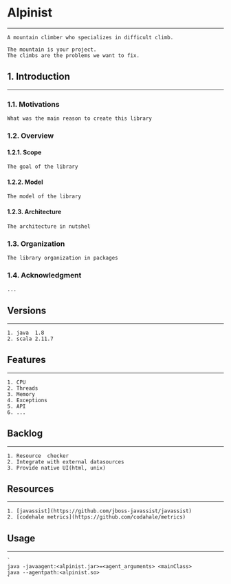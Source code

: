 # Alpinist
---
    
    A mountain climber who specializes in difficult climb.

    The mountain is your project.
    The climbs are the problems we want to fix.


## 1. Introduction
---

### 1.1. Motivations
    What was the main reason to create this library

### 1.2. Overview

#### 1.2.1. Scope
    The goal of the library

#### 1.2.2. Model
    The model of the library

#### 1.2.3. Architecture
    The architecture in nutshel
 
### 1.3. Organization
    The library organization in packages

### 1.4. Acknowledgment
    ...

## Versions
---
    1. java  1.8
    2. scala 2.11.7

## Features
---

    1. CPU
    2. Threads
    3. Memory
    4. Exceptions
    5. API
    6. ...


## Backlog
---
    1. Resource  checker
    2. Integrate with external datasources
    3. Provide native UI(html, unix)


## Resources
---
    1. [javassist](https://github.com/jboss-javassist/javassist)
    2. [codehale metrics](https://github.com/codahale/metrics)

    
## Usage
---

    `
    java -javaagent:<alpinist.jar>=<agent_arguments> <mainClass>
    java --agentpath:<alpinist.so>
    `



        


  